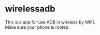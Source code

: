 wirelessadb
===========
This is a app for use ADB in wireless by WIFI.<br>Make sure your phone is rooted.
